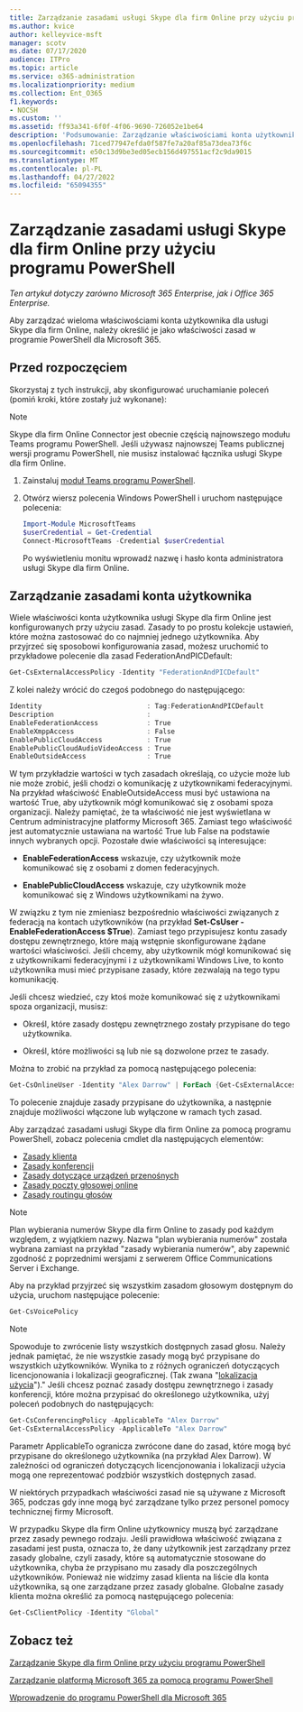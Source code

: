 ```yaml
---
title: Zarządzanie zasadami usługi Skype dla firm Online przy użyciu programu PowerShell
ms.author: kvice
author: kelleyvice-msft
manager: scotv
ms.date: 07/17/2020
audience: ITPro
ms.topic: article
ms.service: o365-administration
ms.localizationpriority: medium
ms.collection: Ent_O365
f1.keywords:
- NOCSH
ms.custom: ''
ms.assetid: ff93a341-6f0f-4f06-9690-726052e1be64
description: 'Podsumowanie: Zarządzanie właściwościami konta użytkownika usługi Skype dla firm Online przy użyciu programu PowerShell przy użyciu zasad.'
ms.openlocfilehash: 71ced77947efda0f587fe7a20af85a73dea73f6c
ms.sourcegitcommit: e50c13d9be3ed05ecb156d497551acf2c9da9015
ms.translationtype: MT
ms.contentlocale: pl-PL
ms.lasthandoff: 04/27/2022
ms.locfileid: "65094355"
---
```

# <a name="manage-skype-for-business-online-policies-with-powershell"></a>Zarządzanie zasadami usługi Skype dla firm Online przy użyciu programu PowerShell

*Ten artykuł dotyczy zarówno Microsoft 365 Enterprise, jak i Office 365 Enterprise.*

Aby zarządzać wieloma właściwościami konta użytkownika dla usługi Skype dla firm Online, należy określić je jako właściwości zasad w programie PowerShell dla Microsoft 365.
  
## <a name="before-you-begin"></a>Przed rozpoczęciem

Skorzystaj z tych instrukcji, aby skonfigurować uruchamianie poleceń (pomiń kroki, które zostały już wykonane):

  > [!Note]
  > Skype dla firm Online Connector jest obecnie częścią najnowszego modułu Teams programu PowerShell. Jeśli używasz najnowszej Teams publicznej wersji programu PowerShell, nie musisz instalować łącznika usługi Skype dla firm Online.

1. Zainstaluj [moduł Teams programu PowerShell](/microsoftteams/teams-powershell-install).
    
2. Otwórz wiersz polecenia Windows PowerShell i uruchom następujące polecenia: 

   ```powershell
   Import-Module MicrosoftTeams
   $userCredential = Get-Credential
   Connect-MicrosoftTeams -Credential $userCredential
   ```

   Po wyświetleniu monitu wprowadź nazwę i hasło konta administratora usługi Skype dla firm Online.
    
## <a name="manage-user-account-policies"></a>Zarządzanie zasadami konta użytkownika

Wiele właściwości konta użytkownika usługi Skype dla firm Online jest konfigurowanych przy użyciu zasad. Zasady to po prostu kolekcje ustawień, które można zastosować do co najmniej jednego użytkownika. Aby przyjrzeć się sposobowi konfigurowania zasad, możesz uruchomić to przykładowe polecenie dla zasad FederationAndPICDefault:
  
```powershell
Get-CsExternalAccessPolicy -Identity "FederationAndPICDefault"
```

Z kolei należy wrócić do czegoś podobnego do następującego:
  
```powershell
Identity                          : Tag:FederationAndPICDefault
Description                       :
EnableFederationAccess            : True
EnableXmppAccess                  : False
EnablePublicCloudAccess           : True
EnablePublicCloudAudioVideoAccess : True
EnableOutsideAccess               : True
```

W tym przykładzie wartości w tych zasadach określają, co użycie może lub nie może zrobić, jeśli chodzi o komunikację z użytkownikami federacyjnymi. Na przykład właściwość EnableOutsideAccess musi być ustawiona na wartość True, aby użytkownik mógł komunikować się z osobami spoza organizacji. Należy pamiętać, że ta właściwość nie jest wyświetlana w Centrum administracyjne platformy Microsoft 365. Zamiast tego właściwość jest automatycznie ustawiana na wartość True lub False na podstawie innych wybranych opcji. Pozostałe dwie właściwości są interesujące:
  
- **EnableFederationAccess** wskazuje, czy użytkownik może komunikować się z osobami z domen federacyjnych.
    
- **EnablePublicCloudAccess** wskazuje, czy użytkownik może komunikować się z Windows użytkownikami na żywo.
    
W związku z tym nie zmieniasz bezpośrednio właściwości związanych z federacją na kontach użytkowników (na przykład **Set-CsUser -EnableFederationAccess $True**). Zamiast tego przypisujesz kontu zasady dostępu zewnętrznego, które mają wstępnie skonfigurowane żądane wartości właściwości. Jeśli chcemy, aby użytkownik mógł komunikować się z użytkownikami federacyjnymi i z użytkownikami Windows Live, to konto użytkownika musi mieć przypisane zasady, które zezwalają na tego typu komunikację.
  
Jeśli chcesz wiedzieć, czy ktoś może komunikować się z użytkownikami spoza organizacji, musisz:
  
- Określ, które zasady dostępu zewnętrznego zostały przypisane do tego użytkownika.
    
- Określ, które możliwości są lub nie są dozwolone przez te zasady.
    
Można to zrobić na przykład za pomocą następującego polecenia:
  
```powershell
Get-CsOnlineUser -Identity "Alex Darrow" | ForEach {Get-CsExternalAccessPolicy -Identity $_.ExternalAccessPolicy}
```

To polecenie znajduje zasady przypisane do użytkownika, a następnie znajduje możliwości włączone lub wyłączone w ramach tych zasad.
  
Aby zarządzać zasadami usługi Skype dla firm Online za pomocą programu PowerShell, zobacz polecenia cmdlet dla następujących elementów:

- [Zasady klienta](/previous-versions//mt228132(v=technet.10)#client-policy-cmdlets)
- [Zasady konferencji](/previous-versions//mt228132(v=technet.10)#conferencing-policy-cmdlets)
- [Zasady dotyczące urządzeń przenośnych](/previous-versions//mt228132(v=technet.10)#mobile-policy-cmdlets)
- [Zasady poczty głosowej online](/previous-versions//mt228132(v=technet.10)#online-voicemail-policy-cmdlets)
- [Zasady routingu głosów](/previous-versions//mt228132(v=technet.10)#voice-routing-policy-cmdlets)


> [!NOTE]
> Plan wybierania numerów Skype dla firm Online to zasady pod każdym względem, z wyjątkiem nazwy. Nazwa "plan wybierania numerów" została wybrana zamiast na przykład "zasady wybierania numerów", aby zapewnić zgodność z poprzednimi wersjami z serwerem Office Communications Server i Exchange. 
  
Aby na przykład przyjrzeć się wszystkim zasadom głosowym dostępnym do użycia, uruchom następujące polecenie:
  
```powershell
Get-CsVoicePolicy
```

> [!NOTE]
> Spowoduje to zwrócenie listy wszystkich dostępnych zasad głosu. Należy jednak pamiętać, że nie wszystkie zasady mogą być przypisane do wszystkich użytkowników. Wynika to z różnych ograniczeń dotyczących licencjonowania i lokalizacji geograficznej. (Tak zwana "[lokalizacja użycia](/previous-versions/azure/dn194136(v=azure.100))")." Jeśli chcesz poznać zasady dostępu zewnętrznego i zasady konferencji, które można przypisać do określonego użytkownika, użyj poleceń podobnych do następujących: 

```powershell
Get-CsConferencingPolicy -ApplicableTo "Alex Darrow"
Get-CsExternalAccessPolicy -ApplicableTo "Alex Darrow"
```

Parametr ApplicableTo ogranicza zwrócone dane do zasad, które mogą być przypisane do określonego użytkownika (na przykład Alex Darrow). W zależności od ograniczeń dotyczących licencjonowania i lokalizacji użycia mogą one reprezentować podzbiór wszystkich dostępnych zasad. 
  
W niektórych przypadkach właściwości zasad nie są używane z Microsoft 365, podczas gdy inne mogą być zarządzane tylko przez personel pomocy technicznej firmy Microsoft. 
  
W przypadku Skype dla firm Online użytkownicy muszą być zarządzane przez zasady pewnego rodzaju. Jeśli prawidłowa właściwość związana z zasadami jest pusta, oznacza to, że dany użytkownik jest zarządzany przez zasady globalne, czyli zasady, które są automatycznie stosowane do użytkownika, chyba że przypisano mu zasady dla poszczególnych użytkowników. Ponieważ nie widzimy zasad klienta na liście dla konta użytkownika, są one zarządzane przez zasady globalne. Globalne zasady klienta można określić za pomocą następującego polecenia:
  
```powershell
Get-CsClientPolicy -Identity "Global"
```

## <a name="see-also"></a>Zobacz też

[Zarządzanie Skype dla firm Online przy użyciu programu PowerShell](manage-skype-for-business-online-with-microsoft-365-powershell.md)
  
[Zarządzanie platformą Microsoft 365 za pomocą programu PowerShell](manage-microsoft-365-with-microsoft-365-powershell.md)
  
[Wprowadzenie do programu PowerShell dla Microsoft 365](getting-started-with-microsoft-365-powershell.md)